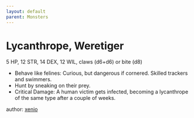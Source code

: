 ```yaml
---
layout: default
parent: Monsters
---
```

# Lycanthrope, Weretiger
5 HP, 12 STR, 14 DEX, 12 WIL, claws (d6+d6) or bite (d8)
- Behave like felines: Curious, but dangerous if cornered. Skilled trackers and swimmers.
- Hunt by sneaking on their prey.
- Critical Damage: A human victim gets infected, becoming a lycanthrope of the same type after a couple of weeks.

author: [xenio](https://xenioinabottle.blogspot.com)
